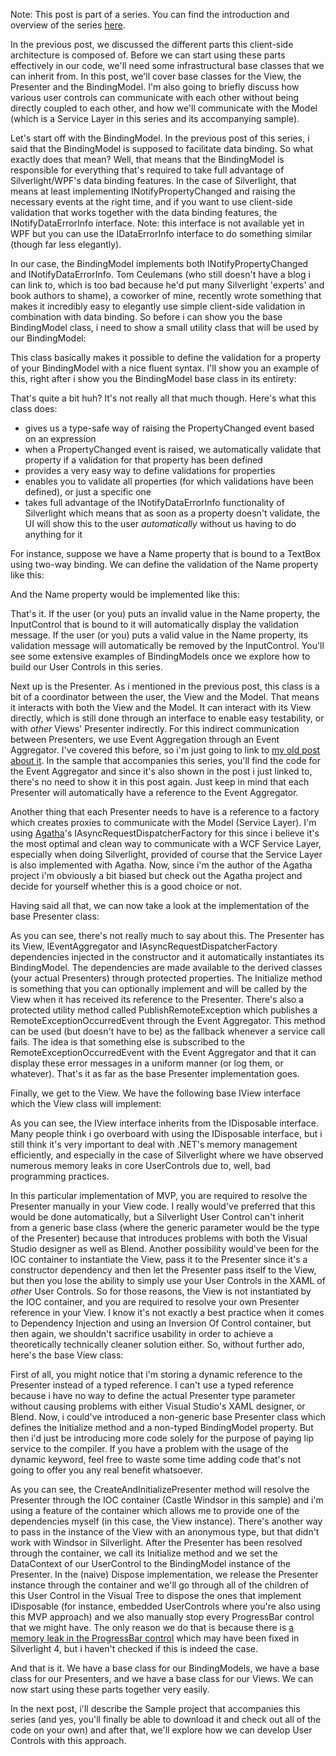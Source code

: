 Note: This post is part of a series. You can find the introduction and overview of the series <a href="/blog/2010/08/mvp-in-silverlightwpf-series">here</a>.

In the previous post, we discussed the different parts this client-side architecture is composed of.  Before we can start using these parts effectively in our code, we'll need some infrastructural base classes that we can inherit from. In this post, we'll cover base classes for the View, the Presenter and the BindingModel.  I'm also going to briefly discuss how various user controls can communicate with each other without being directly coupled to each other, and how we'll communicate with the Model (which is a Service Layer in this series and its accompanying sample).

Let's start off with the BindingModel. In the previous post of this series, i said that the BindingModel is supposed to facilitate data binding.  So what exactly does that mean? Well, that means that the BindingModel is responsible for everything that's required to take full advantage of Silverlight/WPF's data binding features.  In the case of Silverlight, that means at least implementing INotifyPropertyChanged and raising the necessary events at the right time, and if you want to use client-side validation that works together with the data binding features, the INotifyDataErrorInfo interface. Note: this interface is not available yet in WPF but you can use the IDataErrorInfo interface to do something similar (though far less elegantly).

In our case, the BindingModel implements both INotifyPropertyChanged and INotifyDataErrorInfo.  Tom Ceulemans (who still doesn't have a blog i can link to, which is too bad because he'd put many Silverlight 'experts' and book authors to shame), a coworker of mine, recently wrote something that makes it incredibly easy to elegantly use simple client-side validation in combination with data binding.  So before i can show you the base BindingModel class, i need to show a small utility class that will be used by our BindingModel:

<script src="https://gist.github.com/3727959.js?file=s1.cs"></script>

This class basically makes it possible to define the validation for a property of your BindingModel with a nice fluent syntax.  I'll show you an example of this, right after i show you the BindingModel base class in its entirety:

<script src="https://gist.github.com/3727959.js?file=s2.cs"></script>

That's quite a bit huh? It's not really all that much though.  Here's what this class does:
<ul>
	<li>gives us a type-safe way of raising the PropertyChanged event based on an expression</li>
	<li>when a PropertyChanged event is raised, we automatically validate that property if a validation for that property has been defined</li>
	<li>provides a very easy way to define validations for properties</li>
	<li>enables you to validate all properties (for which validations have been defined), or just a specific one</li>
	<li>takes full advantage of the INotifyDataErrorInfo functionality of Silverlight which means that as soon as a property doesn't validate, the UI will show this to the user <em>automatically</em> without us having to do anything for it</li>
</ul>

For instance, suppose we have a Name property that is bound to a TextBox using two-way binding.  We can define the validation of the Name property like this:

<script src="https://gist.github.com/3727959.js?file=s3.cs"></script>

And the Name property would be implemented like this:

<script src="https://gist.github.com/3727959.js?file=s4.cs"></script>

That's it.  If the user (or you) puts an invalid value in the Name property, the InputControl that is bound to it will automatically display the validation message.  If the user (or you) puts a valid value in the Name property, its validation message will automatically be removed by the InputControl.  You'll see some extensive examples of BindingModels once we explore how to build our User Controls in this series.

Next up is the Presenter.  As i mentioned in the previous post, this class is a bit of a coordinator between the user, the View and the Model.  That means it interacts with both the View and the Model.  It can interact with its View directly, which is still done through an interface to enable easy testability, or with <em>other</em> Views' Presenter indirectly.  For this indirect communication between Presenters, we use Event Aggregation through an Event Aggregator.  I've covered this before, so i'm just going to link to <a href="/blog/2009/10/event-aggregation/">my old post about it</a>.  In the sample that accompanies this series, you'll find the code for the Event Aggregator and since it's also shown in the post i just linked to, there's no need to show it in this post again.  Just keep in mind that each Presenter will automatically have a reference to the Event Aggregator.

Another thing that each Presenter needs to have is a reference to a factory which creates proxies to communicate with the Model (Service Layer).  I'm using <a href="http://code.google.com/p/agatha-rrsl/">Agatha</a>'s IAsyncRequestDispatcherFactory for this since i believe it's the most optimal and clean way to communicate with a WCF Service Layer, especially when doing Silverlight, provided of course that the Service Layer is also implemented with Agatha.  Now, since i'm the author of the Agatha project i'm obviously a bit biased but check out the Agatha project and decide for yourself whether this is a good choice or not.

Having said all that, we can now take a look at the implementation of the base Presenter class:

<script src="https://gist.github.com/3727959.js?file=s5.cs"></script>

As you can see, there's not really much to say about this.  The Presenter has its View, IEventAggregator and IAsyncRequestDispatcherFactory dependencies injected in the constructor and it automatically instantiates its BindingModel.  The dependencies are made available to the derived classes (your actual Presenters) through protected properties.  The Initialize method is something that you can optionally implement and will be called by the View when it has received its reference to the Presenter.  There's also a protected utility method called PublishRemoteException which publishes a RemoteExceptionOccurredEvent through the Event Aggregator.  This method can be used (but doesn't have to be) as the fallback whenever a service call fails.  The idea is that something else is subscribed to the RemoteExceptionOccurredEvent with the Event Aggregator and that it can display these error messages in a uniform manner (or log them, or whatever).  That's it as far as the base Presenter implementation goes.

Finally, we get to the View.  We have the following base IView interface which the View class will implement:

<script src="https://gist.github.com/3727959.js?file=s6.cs"></script>

As you can see, the IView interface inherits from the IDisposable interface.  Many people think i go overboard with using the IDisposable interface, but i still think it's very important to deal with .NET's memory management efficiently, and especially in the case of Silverlight where we have observed numerous memory leaks in core UserControls due to, well, bad programming practices.

In this particular implementation of MVP, you are required to resolve the Presenter manually in your View code.  I really would've preferred that this would be done automatically, but a Silverlight User Control can't inherit from a generic base class (where the generic parameter would be the type of the Presenter) because that introduces problems with both the Visual Studio designer as well as Blend.  Another possibility would've been for the IOC container to instantiate the View, pass it to the Presenter since it's a constructor dependency and then let the Presenter pass itself to the View, but then you lose the ability to simply use your User Controls in the XAML of <em>other</em> User Controls.  So for those reasons, the View is not instantiated by the IOC container, and you are required to resolve your own Presenter reference in your View.  I know it's not exactly a best practice when it comes to Dependency Injection and using an Inversion Of Control container, but then again, we shouldn't sacrifice usability in order to achieve a theoretically technically cleaner solution either.  So, without further ado, here's the base View class:

<script src="https://gist.github.com/3727959.js?file=s7.cs"></script>

First of all, you might notice that i'm storing a dynamic reference to the Presenter instead of a typed reference.  I can't use a typed reference because i have no way to define the actual Presenter type parameter without causing problems with either Visual Studio's XAML designer, or Blend.  Now, i could've introduced a non-generic base Presenter class which defines the Initialize method and a non-typed BindingModel property.  But then i'd just be introducing more code solely for the purpose of paying lip service to the compiler.  If you have a problem with the usage of the dynamic keyword, feel free to waste some time adding code that's not going to offer you any real benefit whatsoever.

As you can see, the CreateAndInitializePresenter method will resolve the Presenter through the IOC container (Castle Windsor in this sample) and i'm using a feature of the container which allows me to provide one of the dependencies myself (in this case, the View instance). There's another way to pass in the instance of the View with an anonymous type, but that didn't work with Windsor in Silverlight.  After the Presenter has been resolved through the container, we call its Initialize method and we set the DataContext of our UserControl to the BindingModel instance of the Presenter.  In the (naive) Dispose implementation, we release the Presenter instance through the container and we'll go through all of the children of this User Control in the Visual Tree to dispose the ones that implement IDisposable (for instance, embedded UserControls where you're also using this MVP approach) and we also manually stop every ProgressBar control that we might have.  The only reason we do that is because there is <a href="/blog/2009/02/silverlights-progressbar-and-possible-memory-leaks/">a memory leak in the ProgressBar control</a> which may have been fixed in Silverlight 4, but i haven't checked if this is indeed the case.  

And that is it.  We have a base class for our BindingModels, we have a base class for our Presenters, and we have a base class for our Views.  We can now start using these parts together very easily.

In the next post, i'll describe the Sample project that accompanies this series (and yes, you'll finally be able to download it and check out all of the code on your own) and after that, we'll explore how we can develop User Controls with this approach.